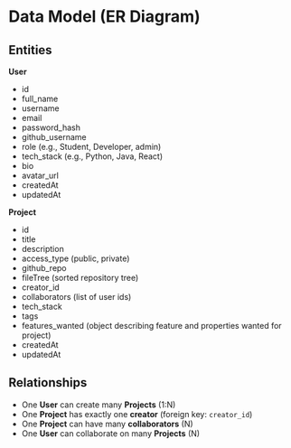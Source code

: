 # Data Model (ER Diagram)

## Entities 

**User**
- id
- full_name
- username
- email
- password_hash
- github_username
- role (e.g., Student, Developer, admin)
- tech_stack (e.g., Python, Java, React)
- bio
- avatar_url
- createdAt
- updatedAt

**Project**
- id
- title
- description
- access_type (public, private)
- github_repo
- fileTree (sorted repository tree)
- creator_id
- collaborators (list of user ids)
- tech_stack
- tags
- features_wanted (object describing feature and properties wanted for project)
- createdAt
- updatedAt

## Relationships
- One **User** can create many **Projects** (1:N)
- One **Project** has exactly one **creator** (foreign key: `creator_id`)
- One **Project** can have many **collaborators** (N)
- One **User** can collaborate on many **Projects** (N)